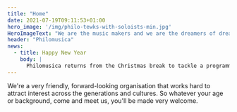 ```yaml
---
title: "Home"
date: 2021-07-19T09:11:53+01:00
hero_image: '/img/philo-tewks-with-soloists-min.jpg'
HeroImageText: "We are the music makers and we are the dreamers of dreams"
header: "Philomusica"
news:
  - title: Happy New Year
    body: |
      Philomusica returns from the Christmas break to tackle a programme of British music for its Spring concerts. Watch this space for publicity material and we look forward to seeing you there!
---
```

We're a very friendly, forward-looking organisation that works hard to attract interest across the generations and cultures. So whatever your age or background, come and meet us, you'll be made very welcome.
